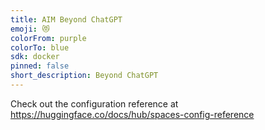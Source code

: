 ```yaml
---
title: AIM Beyond ChatGPT
emoji: 😻
colorFrom: purple
colorTo: blue
sdk: docker
pinned: false
short_description: Beyond ChatGPT
---
```


Check out the configuration reference at https://huggingface.co/docs/hub/spaces-config-reference
